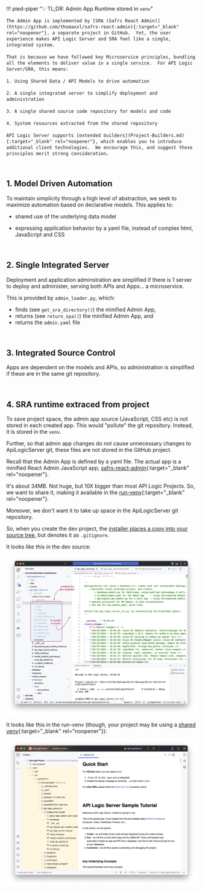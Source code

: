 !!! pied-piper ":bulb: TL;DR: Admin App Runtime stored in `venv`"

    The Admin App is implemented by [SRA (Safrs React Admin)](https://github.com/thomaxxl/safrs-react-admin){:target="_blank" rel="noopener"}, a separate project in GitHub.  Yet, the user experience makes API Logic Server and SRA feel like a single, integrated system.
    
    That is because we have followed key Microservice principles, bundling all the elements to deliver value in a single service.  For API Logic Server/SRA, this means:

    1. Using Shared Data / API Models to drive automation

    2. A single integrated server to simplify deployment and administration

    3. A single shared source code repository for models and code

    4. System resources extracted from the shared repository

    API Logic Server supports [extended builders](Project-Builders.md){:target="_blank" rel="noopener"}, which enables you to introduce additional client technologies.  We encourage this, and suggest these principles merit strong consideration.

&nbsp;

## 1. Model Driven Automation

To maintain simplicity through a high level of abstraction, we seek to maximize automation based on declarative models.  This applies to:

* shared use of the underlying data model

* expressing application behavior by a yaml file, instead of complex html, JavaScript and CSS

&nbsp;

## 2. Single Integrated Server

Deployment and application adminstration are simplified if there is 1 server to deploy and administer, serving both APIs and Apps... a microservice.

This is provided by `admin_loader.py`, which: 

* finds (see `get_sra_directory()`) the minified Admin App,
* returns (see `return_spa()`) the minified Admin App, and
* returns the `admin.yaml` file

&nbsp;

## 3. Integrated Source Control

Apps are dependent on the models and APIs, so administration is simplified if these are in the same git repository.

&nbsp;

## 4. SRA runtime extraced from project

To save project space, the admin app source (JavaScript, CSS etc) is not stored in each created app.  This would "pollute" the git repository.  Instead, it is stored in the `venv`.

Further, so that admin app changes do not cause unnecessary changes to ApiLogicServer git, these files are not stored in the GitHub project.

Recall that the Admin App is defined by a yaml file.  The actual app is a minified React Admin JavaScript app, [safrs-react-admin](https://github.com/thomaxxl/safrs-react-admin){:target="_blank" rel="noopener"}.

It's about 34MB.  Not huge, but 10X bigger than most API Logic Projects.  So, we want to share it, making it available in the [run-venv](Architecture-venv/#run-venv){:target="_blank" rel="noopener"}.

Moreover, we don't want it to take up space in the ApiLogicServer git repository.

So, when you create the dev project, the [installer places a copy into your source tree](Architecture-Internals.md#admin-app-source), but denotes it as `.gitignore`.

It looks like this in the dev source:

![admin-app-code](images/internals/admin-app-code.png)

It looks like this in the run-venv (though, your project may be using a [shared venv](Project-Env.md#shared-venv){:target="_blank" rel="noopener"}):

![admin-app-code](images/internals/admin-app-created-project.png)

&nbsp;
